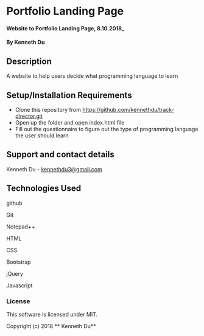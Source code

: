 # Portfolio Landing Page

#### Website to Portfolio Landing Page, 8.10.2018_

#### By Kenneth Du

## Description

A website to help users decide what programming language to learn

## Setup/Installation Requirements

* Clone this repository from https://github.com/kennethdu/track-director.git
* Open up the folder and open index.html file
* Fill out the questionnaire to figure out the type of programming language the user should learn


## Support and contact details

Kenneth Du - kennethdu3@gmail.com

## Technologies Used

github

Git

Notepad++

HTML

CSS

Bootstrap

jQuery

Javascript

### License

This software is licensed under MIT.

Copyright (c) 2018 ** Kenneth Du**